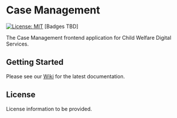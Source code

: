 # Case Management

[![License: MIT](https://img.shields.io/badge/License-MIT-yellow.svg)](https://opensource.org/licenses/MIT) [Badges TBD]

The Case Management frontend application for Child Welfare Digital Services.

## Getting Started

Please see our [Wiki](https://github.com/ca-cwds/case-management/wiki) for the latest documentation.

## License

License information to be provided.
